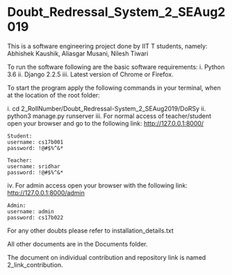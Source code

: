 # Doubt_Redressal_System_2_SEAug2019
This is a software engineering project done by IIT T students, namely:
Abhishek Kaushik,
Aliasgar Musani,
Nilesh Tiwari

To run the software following are the basic software requirements:
i.   Python 3.6
ii.  Django 2.2.5
iii. Latest version of Chrome or Firefox.

To start the program apply the following commands in your terminal, when at the location of the root folder:

i.   cd 2_RollNumber/Doubt_Redressal-System_2_SEAug2019/DoRSy
ii.  python3 manage.py runserver
iii. For normal access of teacher/student open your browser and go to the following link: http://127.0.0.1:8000/
    
    Student:
    username: cs17b001
    password: !@#$%^&*
    
    Teacher:
    username: sridhar
    password: !@#$%^&*
    
iv. For admin access open your browser with the following link: http://127.0.0.1:8000/admin

    Admin:
    username: admin
    password: cs17b022

For any other doubts please refer to installation_details.txt

All other documents are in the Documents folder.

The document on individual contribution and repository link is named 2_link_contribution.
